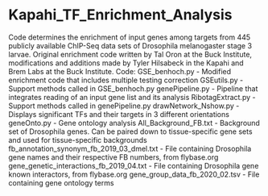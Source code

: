 # Kapahi_TF_Enrichment_Analysis
Code determines the enrichment of input genes among targets from 445 publicly available ChIP-Seq data sets of Drosophila melanogaster stage 3 larvae.
Original enrichment code written by Tal Oron at the Buck Institute, modifications and additions made by Tyler Hilsabeck in the Kapahi and Brem Labs at the Buck Institute.
Code:
GSE_benhoch.py - Modified enrichment code that includes multiple testing correction
GSEutils.py - Support methods called in GSE_benhoch.py
genePipeline.py - Pipeline that integrates reading of an input gene list and its analysis
RibotagExtract.py - Support methods called in genePipeline.py
drawNetwork_Nshow.py - Displays significant TFs and their targets in 3 different orientations
geneOnto.py - Gene ontology analysis
All_Background_FB.txt - Background set of Drosophila genes. Can be paired down to tissue-specific gene sets and used for tissue-specific backgrounds
fb_annotation_synonym_fb_2019_03_dmel.txt - File containing Drosophila gene names and their respective FB numbers, from flybase.org
gene_genetic_interactions_fb_2019_04.txt - File containing Drosophila gene known interactors, from flybase.org
gene_group_data_fb_2020_02.tsv - File containing gene ontology terms
